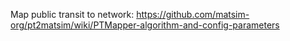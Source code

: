 
Map public transit to network:
https://github.com/matsim-org/pt2matsim/wiki/PTMapper-algorithm-and-config-parameters

